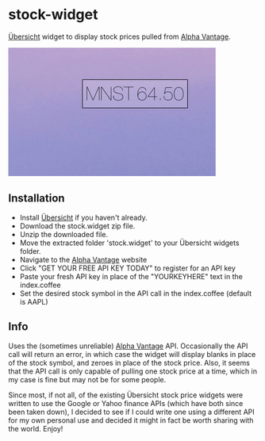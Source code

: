 # stock-widget

[Übersicht](http://tracesof.net/uebersicht/) widget to display stock prices pulled from [Alpha Vantage](https://www.alphavantage.co/).

![stock-widget in action](screenshot.png)

## Installation
- Install [Übersicht](http://tracesof.net/uebersicht/) if you haven't already.
- Download the stock.widget zip file.
- Unzip the downloaded file.
- Move the extracted folder 'stock.widget' to your Übersicht widgets folder.
- Navigate to the [Alpha Vantage](https://www.alphavantage.co/) website
- Click "GET YOUR FREE API KEY TODAY" to register for an API key
- Paste your fresh API key in place of the "YOURKEYHERE" text in the index.coffee
- Set the desired stock symbol in the API call in the index.coffee (default is AAPL)

## Info
Uses the (sometimes unreliable) [Alpha Vantage](https://www.alphavantage.co/) API. Occasionally the API call will return an error,
in which case the widget will display blanks in place of the stock symbol, and zeroes in place
of the stock price. Also, it seems that the API call is only capable of pulling one stock price
at a time, which in my case is fine but may not be for some people.

Since most, if not all, of the existing Übersicht stock price widgets were written to use the Google or Yahoo
finance APIs (which have both since been taken down), I decided to see if I could write one using a different
API for my own personal use and decided it might in fact be worth sharing with the world. Enjoy!
